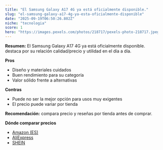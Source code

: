 ```yaml
---
title: "El Samsung Galaxy A17 4G ya está oficialmente disponible."
slug: "el-samsung-galaxy-a17-4g-ya-esta-oficialmente-disponible"
date: "2025-09-19T06:50:26.802Z"
niche: "tecnologia"
score: 1
hero: "https://images.pexels.com/photos/218717/pexels-photo-218717.jpeg?auto=compress&cs=tinysrgb&fit=crop&h=627&w=1200&auto=compress&cs=tinysrgb&w=1200&h=675&fit=crop"
---
```


**Resumen:** El Samsung Galaxy A17 4G ya está oficialmente disponible. destaca por su relación calidad/precio y utilidad en el día a día.

**Pros**
- Diseño y materiales cuidados
- Buen rendimiento para su categoría
- Valor sólido frente a alternativas

**Contras**
- Puede no ser la mejor opción para usos muy exigentes
- El precio puede variar por tienda

**Recomendación:** compara precio y reseñas por tienda antes de comprar.

**Dónde comparar precios**
- [Amazon (ES)](https://www.amazon.es/s?k=El%20Samsung%20Galaxy%20A17%204G%20ya%20est%C3%A1%20oficialmente%20disponible.&tag=teknovashop25-21)
- [AliExpress](https://www.aliexpress.com/wholesale?SearchText=El%20Samsung%20Galaxy%20A17%204G%20ya%20est%C3%A1%20oficialmente%20disponible.)
- [SHEIN](https://www.shein.com/pdsearch/El%20Samsung%20Galaxy%20A17%204G%20ya%20est%C3%A1%20oficialmente%20disponible.)
